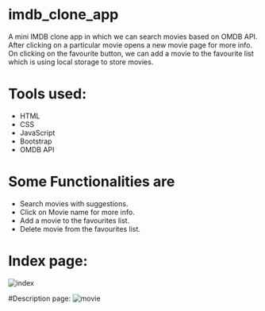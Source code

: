 # imdb_clone_app

A mini IMDB clone app in which we can search movies based on OMDB API. 
After clicking on a particular movie opens a new movie page for more info.
On clicking on the favourite button, we can add a movie to the favourite list which is using local storage to store movies. 

# Tools used:
* HTML
* CSS
* JavaScript
* Bootstrap
* OMDB API

# Some Functionalities are
* Search movies with suggestions.
* Click on Movie name for more info.
* Add a movie to the favourites list.
* Delete movie from the favourites list.

# Index page:
![index](https://user-images.githubusercontent.com/119027160/236644979-746786da-7f96-4c54-99f9-852c1f361b3e.png)

#Description page:
![movie](https://user-images.githubusercontent.com/119027160/236645008-15f6a996-e615-4879-90f7-ff28ce332501.png)
